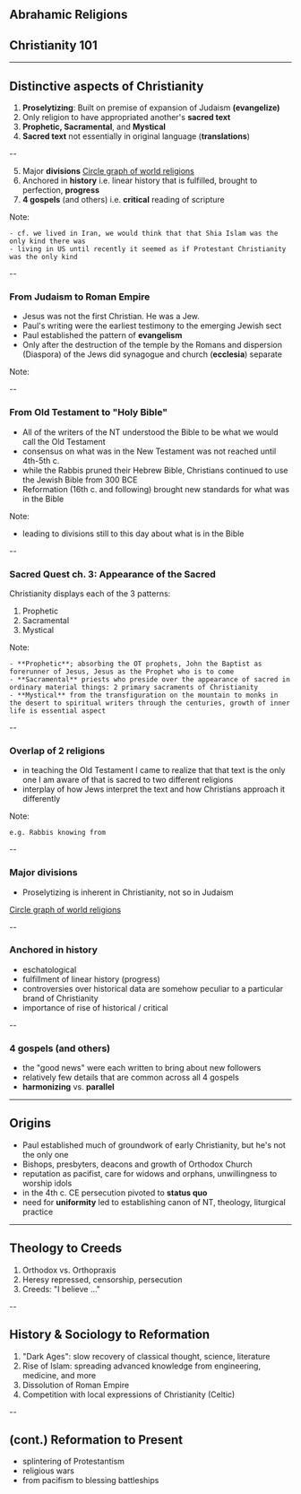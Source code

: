 
## Abrahamic Religions


## Christianity 101

---

## Distinctive aspects of Christianity ##

1. **Proselytizing**: Built on premise of expansion of Judaism **(evangelize)**
2. Only religion to have appropriated another's **sacred text**
3. **Prophetic, Sacramental**, and **Mystical**
4. **Sacred text** not essentially in original language (**translations**)

--

5. Major **divisions**  [Circle graph of world religions](http://www.businessinsider.com/infographic-map-world-religions-2012-4)
6. Anchored in **history** i.e. linear history that is fulfilled, brought to perfection, **progress**
7. **4 gospels** (and others) i.e. **critical** reading of scripture

Note:

	- cf. we lived in Iran, we would think that that Shia Islam was the only kind there was
	- living in US until recently it seemed as if Protestant Christianity was the only kind

--

### From Judaism to Roman Empire ###

- Jesus was not the first Christian. He was a Jew.
- Paul's writing were the earliest testimony to the emerging Jewish sect
- Paul established the pattern of **evangelism**
- Only after the destruction of the temple by the Romans and dispersion (Diaspora) of the Jews did synagogue and church (**ecclesia**) separate

Note:

--

### From Old Testament to "Holy Bible"

- All of the writers of the NT understood the Bible to be what we would call the Old Testament
- consensus on what was in the New Testament was not reached until 4th-5th c.
- while the Rabbis pruned their Hebrew Bible, Christians continued to use the Jewish Bible from 300 BCE
- Reformation (16th c. and following) brought new standards for what was in the Bible


Note:
- leading to divisions still to this day about what is in the Bible

--

### Sacred Quest ch. 3: Appearance of the Sacred ###

Christianity displays each of the 3 patterns:

1. Prophetic
2. Sacramental
3. Mystical

Note:

	- **Prophetic**; absorbing the OT prophets, John the Baptist as forerunner of Jesus, Jesus as the Prophet who is to come
	- **Sacramental** priests who preside over the appearance of sacred in ordinary material things: 2 primary sacraments of Christianity
	- **Mystical** from the transfiguration on the mountain to monks in the desert to spiritual writers through the centuries, growth of inner life is essential aspect

--

### Overlap of 2 religions ###

- in teaching the Old Testament I came to realize that that text is the only one I am aware of that is sacred to two different religions
- interplay of how Jews interpret the text and how Christians approach it differently

Note:

	e.g. Rabbis knowing from 

--

### Major divisions ###

- Proselytizing is inherent in Christianity, not so in Judaism

 
 [Circle graph of world religions](http://www.businessinsider.com/infographic-map-world-religions-2012-4)

-- 

### Anchored in **history** ###

- eschatological
- fulfillment of linear history (progress)
- controversies over historical data are somehow peculiar to a particular brand of Christianity
- importance of rise of historical / critical 

--


### **4 gospels** (and others) ###

- the "good news" were each written to bring about new followers
- relatively few details that are common across all 4 gospels
- **harmonizing** vs. **parallel**

---

## Origins ##

- Paul established much of groundwork of early Christianity, but he's not the only one
- Bishops, presbyters, deacons and growth of Orthodox Church
- reputation as pacifist, care for widows and orphans, unwillingness to worship idols
- in the 4th c. CE persecution pivoted to **status quo**
- need for **uniformity** led to establishing canon of NT, theology, liturgical practice

---


## Theology to Creeds ##


1. Orthodox vs. Orthopraxis
2. Heresy repressed, censorship, persecution
3. Creeds: "I believe ..."

--


## History & Sociology to Reformation ##

1. "Dark Ages": slow recovery of classical thought, science, literature
3. Rise of Islam: spreading advanced knowledge from engineering, medicine, and more
4. Dissolution of Roman Empire
5. Competition with local expressions of Christianity (Celtic)

--


## (cont.) Reformation to Present ##

- splintering of Protestantism
- religious wars
- from pacifism to blessing battleships
